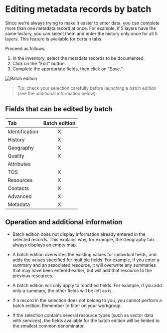 # Editing metadata records by batch

Since we're always trying to make it easier to enter data, you can complete more than one metadata record at once. For example, if 5 layers have the same history, you can select them and enter the history only once for all 5 layers. This feature is available for certain tabs.

Proceed as follows:

1.	In the inventory, select the metadata records to be documented.
2.	Click on the "Edit" button.
3.	Complete the appropriate fields, then click on "Save."

![Batch edition](/images/inv_edit_batch_demo_history_comment.gif "Batch edition demonstration")

> Tip: check your selection carefully before launching a batch edition (see the additional information below).

## Fields that can be edited by batch

| Tab          | Batch  edition |
|:----------------|:---------:|
| Identification  | X         |
| History        | X         |
| Geography      | X         |
| Quality         | X         |
| Attributes       |           |
| TOS             | X         |
| Resources      | X         |
| Contacts        | X         |
| Advanced          | X         |
| Metadata      | X         |


## Operation and additional information

*  Batch edition does not display information already entered in the selected records. This explains why, for example, the Geography tab always displays an empty map.

* A batch edition overwrites the existing values for individual fields, and adds the values specified for multiple fields. For example, if you enter a summary and an associated resource, it will overwrite any summaries that may have been entered earlier, but will add that resource to the previous resources.

* A batch edition will only apply to modified fields. For example, if you add only a summary, the other fields will be left as is.

* If a record in the selection does not belong to you, you cannot perform a batch edition. Remember to filter on your workgroup.

* If the selection contains several resource types (such as vector data with services), the fields available for the batch edition will be limited to the smallest common denominator.
